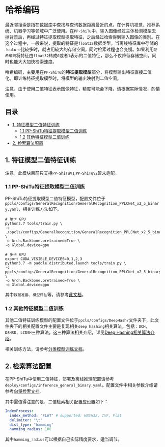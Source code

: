 # 哈希编码

最近邻搜索是指在数据库中查找与查询数据距离最近的点，在计算机视觉、推荐系统、机器学习等领域中广泛使用。在`PP-ShiTu`中，输入图像经过主体检测模型去掉背景后，再经过特征提取模型提取特征，之后经过检索得到输入图像的类别。在这个过程中，一般来说，提取的特征是`float32`数据类型。当离线特征库中存储的`feature`比较多时，就占用较大的存储空间，同时检索过程也会变慢。如果利用`哈希编码`将特征由`float32`转成`0`或者`1`表示的二值特征，那么不仅降低存储空间，同时也能大大加快检索速度。

哈希编码，主要用在`PP-ShiTu`的**特征提取模型**部分，将模型输出特征直接二值化。即训练特征提取模型时，将模型的输出映射到二值空间。

注意，由于使用二值特征表示图像特征，精度可能会下降，请根据实际情况，酌情使用。


## 目录

- [1. 特征模型二值特征训练](#1)
    - [1.1 PP-ShiTu特征提取模型二值训练](#1.1)
    - [1.2 其他特征模型二值训练](#1.2)
- [2. 检索算法配置](#2)

<a name="1"></a>

## 1. 特征模型二值特征训练

<a name="1.1"></a>

注意，此模块目前只支持`PP-ShiTuV1`,`PP-ShiTuV2`暂未适配。

### 1.1 PP-ShiTu特征提取模型二值训练

PP-ShiTu特征提取模型二值特征模型，配置文件位于`ppcls/configs/GeneralRecognition/GeneralRecognition_PPLCNet_x2_5_binary.yaml`，相关训练方法如下。

```shell
# 单卡 GPU
python3.7 tools/train.py \
-c ./ppcls/configs/GeneralRecognition/GeneralRecognition_PPLCNet_x2_5_binary.yaml \
-o Arch.Backbone.pretrained=True \
-o Global.device=gpu

# 多卡 GPU
export CUDA_VISIBLE_DEVICES=0,1,2,3
python3.7 -m paddle.distributed.launch tools/train.py \
-c ppcls/configs/GeneralRecognition/GeneralRecognition_PPLCNet_x2_5_binary.yaml \
-o Arch.Backbone.pretrained=True \
-o Global.device=gpu
```

其中`数据准备`、`模型评估`等，请参考[此文档](https://github.com/PaddlePaddle/PaddleClas/blob/release/2.4/docs/zh_CN/models_training/recognition.md)。

<a name="1.2"></a>

### 1.2 其他特征模型二值训练

其他二值特征训练模型的配置文件位于`ppcls/configs/DeepHash/`文件夹下，此文件夹下的相关配置文件主要是复现相关`deep hashing`相关算法。包括：`DCH, DSHSD, LCDSH`三种算法。这三种算法相关介绍，详见[Deep Hashing相关算法介绍](../algorithm_introduction/deep_hashing_introduction.md)。

相关训练方法，请参考[分类模型训练文档](../models_training/classification.md)。

<a name="2"></a>

## 2. 检索算法配置

在PP-ShiTu中使用二值特征，部署及离线推理配置请参考`deploy/configs/inference_general_binary.yaml`。配置文件中相关参数介绍请参考[向量检索文档](./vector_search.md).

其中需值得注意的是，二值检索相关配置应设置如下：

```yaml
IndexProcess:
  index_method: "FLAT" # supported: HNSW32, IVF, Flat
  delimiter: "\t"
  dist_type: "hamming"
  hamming_radius: 100
```

其中`hamming_radius`可以根据自己实际精度要求，适当调节。
